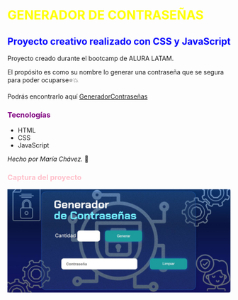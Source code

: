 # <font color= yellow> **GENERADOR DE CONTRASEÑAS** </font>
## <font color= blue> Proyecto creativo realizado con CSS y JavaScript </font>

Proyecto creado durante el bootcamp de ALURA LATAM.

El propósito es como su nombre lo generar una contraseña que se segura para poder ocuparse⭐💥 



Podrás encontrarlo aquí [GeneradorContraseñas](https://yeyami17.github.io/GeneradorContrase-as/)


 ### <font color="purple"> Tecnologías</font>
 * HTML
 * CSS
 * JavaScript

 <em>Hecho por María Chávez.</em> 🙋 

### <font color="pink"> Captura del proyecto </font> 

![Captura del Proyecto](/assets/img/PROYECTO.JPG)

